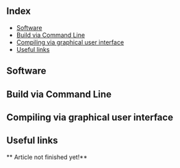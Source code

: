 Index
-----

* [Software](#software)
* [Build via Command Line](#build-via-command-line)
* [Compiling via graphical user interface](#compiling-via-graphical-user-interface)
* [Useful links](#useful-links)

Software
--------

Build via Command Line
----------------------

Compiling via graphical user interface
--------------------------------------

Useful links
------------



** Article not finished yet!**